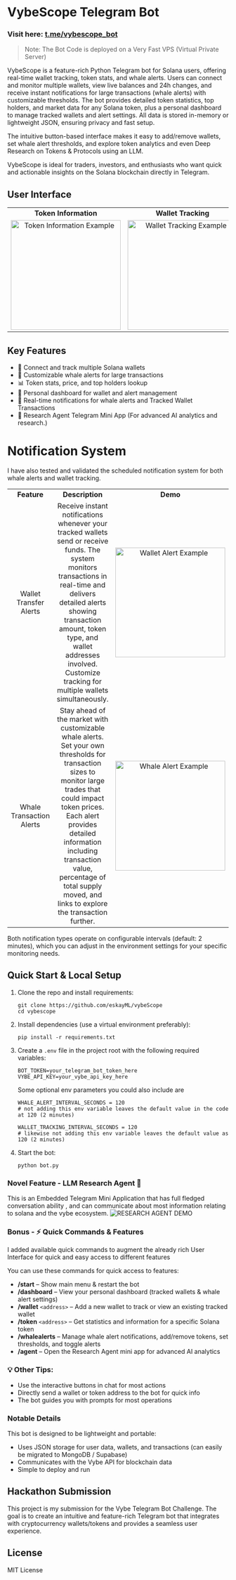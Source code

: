 # VybeScope Telegram Bot

### Visit here: [t.me/vybescope_bot](https://t.me/vybescope_bot)

>  Note: The Bot Code is deployed on a Very Fast VPS (Virtual Private Server)

VybeScope is a feature-rich Python Telegram bot for Solana users, offering real-time wallet tracking, token stats, and whale alerts. Users can connect and monitor multiple wallets, view live balances and 24h changes, and receive instant notifications for large transactions (whale alerts) with customizable thresholds. The bot provides detailed token statistics, top holders, and market data for any Solana token, plus a personal dashboard to manage tracked wallets and alert settings. All data is stored in-memory or lightweight JSON, ensuring privacy and fast setup.

The intuitive button-based interface makes it easy to add/remove wallets, set whale alert thresholds, and explore token analytics and even Deep Research on Tokens & Protocols using an LLM.

VybeScope is ideal for traders, investors, and enthusiasts who want quick and actionable  insights on the Solana blockchain directly in Telegram.


## User Interface

<table style="border-collapse: collapse; border: none; text-align: center; width: 100%;">
   <tr style="border: none; font-weight: bold;">
      <td style="border: none;">Token Information</td>
      <td style="border: none;">Wallet Tracking</td>
      <td style="border: none;">Whale Alerts</td>
      <!-- <td style="border: none;">Research Mini App</td> -->
   </tr>
   <tr style="border: none;">
      <td style="border: none;"><img src="https://gcdnb.pbrd.co/images/BfKwMnzydfSI.gif" alt="Token Information Example" width="250"/></td>
      <td style="border: none;"><img src="https://gcdnb.pbrd.co/images/ThS1Oc8EBjFG.gif" alt="Wallet Tracking Example" width="250"/></td>
      <td style="border: none;"><img src="https://gcdnb.pbrd.co/images/Ex0lkuqCEHz3.gif" alt="Whale Alerts Sample" width="250"/></td>
      <!-- <td style="border: none;"><img src="https://gcdnb.pbrd.co/images/OVFVpoaVefRb.gif?o=1" alt="Research Mini App" width="250"/></td> -->
   </tr>
</table>


## Key Features
- 🔗 Connect and track multiple Solana wallets
- 🐋 Customizable whale alerts for large transactions
- 📊 Token stats, price, and top holders lookup
- 💼 Personal dashboard for wallet and alert management
- 🔔 Real-time notifications for whale alerts and Tracked Wallet Transactions
- 🤖 Research Agent Telegram Mini App (For advanced AI analytics and research.) 

# Notification System
I have also tested and validated the scheduled notification system for both whale alerts and wallet tracking.
<table style="border-collapse: collapse; border: none; text-align: center; width: 100%;">
   <tr style="border: none; font-weight: bold;">
      <td style="border: none; width: 33%;">Feature</td>
      <td style="border: none; width: 33%;">Description</td>
      <td style="border: none; width: 33%;">Demo</td>
   </tr>
   <tr style="border: none;">
      <td style="border: none; width: 33%;">Wallet Transfer Alerts</td>
      <td style="border: none; width: 33%;">Receive instant notifications whenever your tracked wallets send or receive funds. The system monitors transactions in real-time and delivers detailed alerts showing transaction amount, token type, and wallet addresses involved. Customize tracking for multiple wallets simultaneously.</td>
      <td style="border: none; width: 33%;"><img src="https://i.postimg.cc/HkQ8V3BY/wallet-tracking-demo.jpg" alt="Wallet Alert Example" width="250"/></td>
   </tr>
   <tr style="border: none;">
      <td style="border: none; width: 33%;">Whale Transaction Alerts</td>
      <td style="border: none; width: 33%;">Stay ahead of the market with customizable whale alerts. Set your own thresholds for transaction sizes to monitor large trades that could impact token prices. Each alert provides detailed information including transaction value, percentage of total supply moved, and links to explore the transaction further.</td>
      <td style="border: none; width: 33%;"><img src="https://i.postimg.cc/0NPMmmBp/whale-alert-demo.jpg" alt="Whale Alert Example" width="250"/></td>
   </tr>
</table>

Both notification types operate on configurable intervals (default: 2 minutes), which you can adjust in the environment settings for your specific monitoring needs.

## Quick Start & Local Setup
1. Clone the repo and install requirements:
   ```
   git clone https://github.com/eskayML/vybeScope
   cd vybescope
   ```

2. Install dependencies (use a virtual environment preferably):
   ```
   pip install -r requirements.txt
   ```

3. Create a `.env` file in the project root with the following required variables:
   ```
   BOT_TOKEN=your_telegram_bot_token_here
   VYBE_API_KEY=your_vybe_api_key_here
   ```

   Some optional env parameters you could also include are

   ```
   WHALE_ALERT_INTERVAL_SECONDS = 120 
   # not adding this env variable leaves the default value in the code at 120 (2 minutes)

   WALLET_TRACKING_INTERVAL_SECONDS = 120
   # likewise not adding this env variable leaves the default value as 120 (2 minutes)
   ```

4. Start the bot:
   ```
   python bot.py
   ```

### Novel Feature - LLM Research Agent 🤖

This is an Embedded Telegram Mini Application that has full fledged conversation ability , and can communicate about most information relating to solana and the vybe ecosystem.
![RESEARCH AGENT DEMO](https://i.ibb.co/zH0gGv7M/Whats-App-Image-2025-05-11-at-00-59-42-6d777cd9.jpg)


### Bonus - ⚡ Quick Commands & Features
I added available quick commands to augment the already rich User Interface for quick and easy access to different features

You can use these commands for quick access to features:

- **/start** – Show main menu & restart the bot
- **/dashboard** – View your personal dashboard (tracked wallets & whale alert settings)
- **/wallet** `<address>` – Add a new wallet to track or view an existing tracked wallet
- **/token** `<address>` – Get statistics and information for a specific Solana token
- **/whalealerts** – Manage whale alert notifications, add/remove tokens, set thresholds, and toggle alerts
- **/agent** – Open the Research Agent mini app for advanced AI analytics


### 💡 Other Tips:

- Use the interactive buttons in chat for most actions
- Directly send a wallet or token address to the bot for quick info
- The bot guides you with prompts for most operations



### Notable Details

This bot is designed to be lightweight and portable:

- Uses JSON storage for user data, wallets, and transactions (can easily be migrated to MongoDB / Supabase)
- Communicates with the Vybe API for blockchain data
- Simple to deploy and run

## Hackathon Submission

This project is my submission for the Vybe Telegram Bot Challenge. The goal is to create an intuitive and feature-rich Telegram bot that integrates with cryptocurrency wallets/tokens and provides a seamless user experience.

## License

MIT License